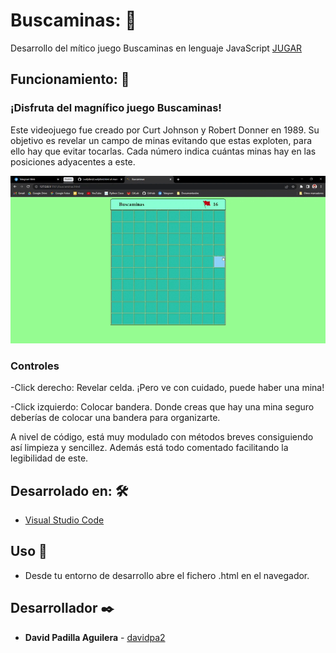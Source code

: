 # Buscaminas: &#128241;

Desarrollo del mítico juego Buscaminas en lenguaje JavaScript [JUGAR](https://davidpa2.github.io/Buscaminas/)

## Funcionamiento: 🚀
### ¡Disfruta del magnífico juego Buscaminas!
Este videojuego fue creado por Curt Johnson y Robert Donner en 1989. Su objetivo es revelar un campo de minas evitando que estas exploten, para ello hay que evitar tocarlas. Cada número indica cuántas minas hay en las posiciones adyacentes a este.

<img src="https://github.com/davidpa2/Buscaminas/blob/main/video/Buscaminas.gif">

### Controles
-Click derecho: Revelar celda. ¡Pero ve con cuidado, puede haber una mina!

-Click izquierdo: Colocar bandera. Donde creas que hay una mina seguro deberías de colocar una bandera para organizarte.

A nivel de código, está muy modulado con métodos breves consiguiendo así limpieza y sencillez. Además está todo comentado facilitando la legibilidad de este.

## Desarrolado en: 🛠️


* [Visual Studio Code](https://code.visualstudio.com/)


## Uso 📌

* Desde tu entorno de desarrollo abre el fichero .html en el navegador.

## Desarrollador ✒️


* **David Padilla Aguilera** - [davidpa2](https://github.com/davidpa2)
